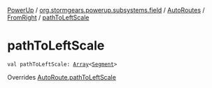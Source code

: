 [PowerUp](../../../index.md) / [org.stormgears.powerup.subsystems.field](../../index.md) / [AutoRoutes](../index.md) / [FromRight](index.md) / [pathToLeftScale](./path-to-left-scale.md)

# pathToLeftScale

`val pathToLeftScale: `[`Array`](https://kotlinlang.org/api/latest/jvm/stdlib/kotlin/-array/index.html)`<`[`Segment`](../../-segment/index.md)`>`

Overrides [AutoRoute.pathToLeftScale](../../-auto-route/path-to-left-scale.md)

